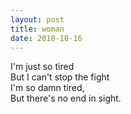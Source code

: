 ```yaml
---
layout: post
title: woman
date: 2018-10-16 
---
```


I'm just so tired    
But I can't stop the fight     
I'm so damn tired,   
But there's no end in sight.   